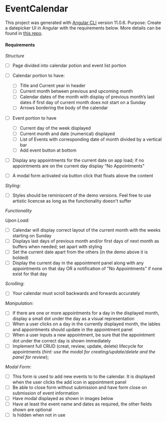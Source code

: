 # EventCalendar

This project was generated with [Angular CLI](https://github.com/angular/angular-cli) version 11.0.6.
Purpose: Create a datepicker UI in Angular with the requirements below.
More details can be found in [this repo](https://github.com/chingu-voyages/soloproject-tier3-ecalendar/blob/master/README.md).

#### Requirements

_Structure_

- [ ] Page divided into calendar potion and event list portion

- [ ] Calendar portion to have:

  - [ ] Title and Current year in header
  - [ ] Current month between previous and upcoming month
  - [ ] Calendar dates of the month with display of previous month’s last dates if first day of current month does not start on a Sunday
  - [ ] Arrows bordering the body of the calendar

- [ ] Event portion to have

  - [ ] Current day of the week displayed
  - [ ] Current month and date (numerical) displayed
  - [ ] List of Events with corresponding date of month divided by a vertical bar
  - [ ] Add event button at bottom

- [ ] Display any appointments for the current date on app load; if no appointments are on the current day display "No Appointments"

- [ ] A modal form activated via button click that floats above the content

_Styling:_

- [ ] Styles should be reminiscent of the demo versions. Feel free to use artistic licencse as long as the functionality doesn't suffer

_Functionality_

_Upon Load:_

- [ ] Calendar will display correct layout of the current month with the weeks starting on Sunday
- [ ] Displays last days of previous month and/or first days of next month as buffers when needed; set apart with styling
- [ ] Set the current date apart from the others (in the demo above it is bolded)
- [ ] Display the current day in the appointment panel along with any appointments on that day OR a notification of "No Appointments" if none exist for that day

_Scrolling:_

- [ ] Your calendar must scroll backwards and forwards accurately

_Manipulation:_

- [ ] If there are one or more appointments for a day in the displayed month, display a small dot under the day as a visual representation
- [ ] When a user clicks on a day in the currently displayed month, the lables and appointments should update in the appointment panel
- [ ] When a user inputs a new appointment, be sure that the appointment dot under the correct day is shown immediately
- [ ] Implement full CRUD (creat, review, update, delete) lifecycle for appointments (_hint: use the modal for creating/update/delete and the panel for review_);

_Modal Form:_

- [ ] This form is used to add new events to to the calendar. It is displayed when the user clicks the add icon in appointment panel
- [ ] Be able to close form without submission and have form close on submission of event information
- [ ] Have modal displayed as shown in images below
- [ ] Have at least the event name and dates as required, the other fields shown are optional
- [ ] Is hidden when not in use
